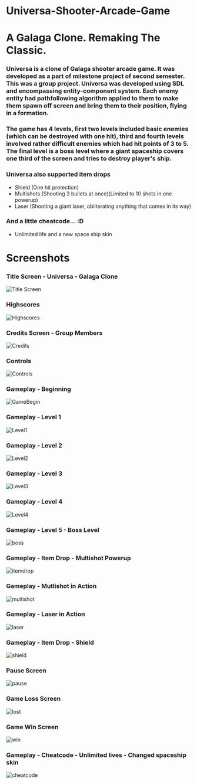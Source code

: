 # Universa-Shooter-Arcade-Game
# A Galaga Clone. Remaking The Classic.

### Universa is a clone of Galaga shooter arcade game. It was developed as a part of milestone project of second semester. This was a group project. Universa was developed using SDL and encompassing entity-component system. Each enemy entity had pathfollowing algorithm applied to them to make them spawn off screen and bring them to their position, flying in a formation. 

### The game has 4 levels, first two levels included basic enemies (which can be destroyed with one hit), third and fourth levels involved rather difficult enemies which had hit points of 3 to 5. The final level is a boss level where a giant spaceship covers one third of the screen and tries to destroy player's ship. 

### Universa also supported item drops
* Shield (One hit protection)
* Multishots (Shooting 3 bullets at once)(Limited to 10 shots in one powerup)
* Laser (Shooting a giant laser, obliterating anything that comes in its way)

### And a little cheatcode... :D
* Unlimited life and a new space ship skin 

# Screenshots

### Title Screen - Universa - Galaga Clone
![Title Screen](screens/titlescreen.png)

### Highscores
![Highscores](screens/highscores.png)

### Credits Screen - Group Members
![Credits](screens/credits.png)

### Controls
![Controls](screens/controls.png)

### Gameplay - Beginning
![GameBegin](screens/gamebegin.png)

### Gameplay - Level 1
![Level1](screens/level1.png)

### Gameplay - Level 2
![Level2](screens/level2.png)

### Gameplay - Level 3
![Level3](screens/level3.png)

### Gameplay - Level 4
![Level4](screens/level4.png)

### Gameplay - Level 5 - Boss Level
![boss](screens/finalboss.png)

### Gameplay - Item Drop - Multishot Powerup
![itemdrop](screens/drops.png)

### Gameplay - Mutlishot in Action
![multishot](screens/tripleshots.png)

### Gameplay - Laser in Action
![laser](screens/powerup.png)

### Gameplay - Item Drop - Shield
![shield](screens/gameplay.png)

### Pause Screen
![pause](screens/pause.png)

### Game Loss Screen
![lost](screens/lossscreen.png)

### Game Win Screen
![win](screens/winscreen.png)

### Gameplay - Cheatcode - Unlimited lives - Changed spaceship skin
![cheatcode](screens/cheatcode.png)

